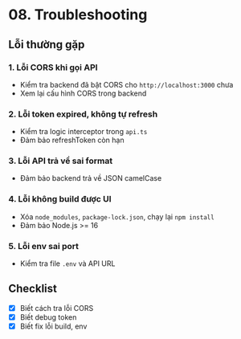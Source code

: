 # 08. Troubleshooting

## Lỗi thường gặp

### 1. Lỗi CORS khi gọi API
- Kiểm tra backend đã bật CORS cho `http://localhost:3000` chưa
- Xem lại cấu hình CORS trong backend

### 2. Lỗi token expired, không tự refresh
- Kiểm tra logic interceptor trong `api.ts`
- Đảm bảo refreshToken còn hạn

### 3. Lỗi API trả về sai format
- Đảm bảo backend trả về JSON camelCase

### 4. Lỗi không build được UI
- Xóa `node_modules`, `package-lock.json`, chạy lại `npm install`
- Đảm bảo Node.js >= 16

### 5. Lỗi env sai port
- Kiểm tra file `.env` và API URL

## Checklist
- [x] Biết cách tra lỗi CORS
- [x] Biết debug token
- [x] Biết fix lỗi build, env 